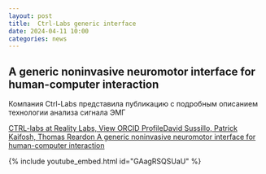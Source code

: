 ```yaml
---
layout: post
title:  Ctrl-Labs generic interface
date: 2024-04-11 10:00
categories: news
---
```


## A generic noninvasive neuromotor interface for human-computer interaction

Компания Ctrl-Labs представила публикацию с подробным описанием технологии анализа сигнала ЭМГ

[CTRL-labs at Reality Labs,  View ORCID ProfileDavid Sussillo, Patrick Kaifosh, Thomas Reardon A generic noninvasive neuromotor interface for human-computer interaction](https://www.biorxiv.org/content/10.1101/2024.02.23.581779v1.full.pdf)

{% include youtube_embed.html id="GAagRSQSUaU" %}

